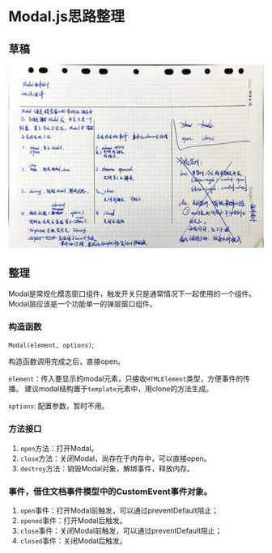 # Modal.js思路整理


## 草稿
![modal.js思路整理](media/modal.jpeg)


## 整理
Modal是常规化模态窗口组件，触发开关只是通常情况下一起使用的一个组件。Modal层应该是一个功能单一的弹层窗口组件。


### 构造函数
`Modal(element, options)`;

构造函数调用完成之后，直接open。

`element`：传入要显示的modal元素，只接收`HTMLElement`类型，方便事件的传播。
建议modal结构置于`template`元素中，用clone的方法生成。

`options`: 配置参数，暂时不用。


### 方法接口
1. `open`方法：打开Modal。
2. `close`方法：关闭Modal，尚存在于内存中，可以直接open。
3. `destroy`方法：销毁Modal对象，解绑事件，释放内存。


### 事件，借住文档事件模型中的CustomEvent事件对象。
1. `open`事件：打开Modal前触发，可以通过preventDefault阻止；
2. `opened`事件：打开Modal后触发。
3. `close`事件：关闭Modal前触发，可以通过preventDefault阻止；
4. `closed`事件：关闭Modal后触发。